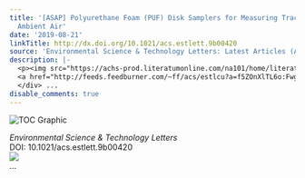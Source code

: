 ```yaml
---
title: '[ASAP] Polyurethane Foam (PUF) Disk Samplers for Measuring Trace Metals in
  Ambient Air'
date: '2019-08-21'
linkTitle: http://dx.doi.org/10.1021/acs.estlett.9b00420
source: 'Environmental Science & Technology Letters: Latest Articles (ACS Publications)'
description: |-
  <p><img src="https://achs-prod.literatumonline.com/na101/home/literatum/publisher/achs/journals/content/estlcu/0/estlcu.ahead-of-print/acs.estlett.9b00420/20190821/images/medium/ez9b00420_0003.gif" alt="TOC Graphic"/></p><div><cite>Environmental Science & Technology Letters</cite></div><div>DOI: 10.1021/acs.estlett.9b00420</div><div class="feedflare">
  <a href="http://feeds.feedburner.com/~ff/acs/estlcu?a=f5ZOnXlTL6o:Fwg1ncu33vg:yIl2AUoC8zA"><img src="http://feeds.feedburner.com/~ff/acs/estlcu?d=yIl2AUoC8zA" border="0"></img></a>
  </div> ...
disable_comments: true
---
```

<p><img src="https://achs-prod.literatumonline.com/na101/home/literatum/publisher/achs/journals/content/estlcu/0/estlcu.ahead-of-print/acs.estlett.9b00420/20190821/images/medium/ez9b00420_0003.gif" alt="TOC Graphic"/></p><div><cite>Environmental Science & Technology Letters</cite></div><div>DOI: 10.1021/acs.estlett.9b00420</div><div class="feedflare">
<a href="http://feeds.feedburner.com/~ff/acs/estlcu?a=f5ZOnXlTL6o:Fwg1ncu33vg:yIl2AUoC8zA"><img src="http://feeds.feedburner.com/~ff/acs/estlcu?d=yIl2AUoC8zA" border="0"></img></a>
</div> ...